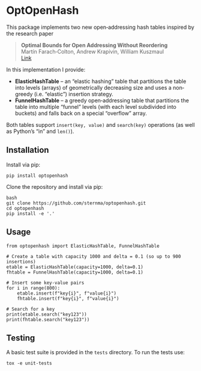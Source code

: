 # OptOpenHash

This package implements two new open‐addressing hash tables inspired by the research paper

> **Optimal Bounds for Open Addressing Without Reordering**  
> Martín Farach‐Colton, Andrew Krapivin, William Kuszmaul  
> [Link](https://arxiv.org/pdf/2501.02305)

In this implementation I provide:

- **ElasticHashTable** – an “elastic hashing” table that partitions the table into levels (arrays) of geometrically decreasing size and uses a non‐greedy (i.e. “elastic”) insertion strategy.
- **FunnelHashTable** – a greedy open‐addressing table that partitions the table into multiple “funnel” levels (with each level subdivided into buckets) and falls back on a special “overflow” array.

Both tables support `insert(key, value)` and `search(key)` operations (as well as Python’s “in” and `len()`).

## Installation

Install via pip:
```
pip install optopenhash
```

Clone the repository and install via pip:

```
bash
git clone https://github.com/sternma/optopenhash.git
cd optopenhash
pip install -e '.'
```

## Usage

```
from optopenhash import ElasticHashTable, FunnelHashTable

# Create a table with capacity 1000 and delta = 0.1 (so up to 900 insertions)
etable = ElasticHashTable(capacity=1000, delta=0.1)
fhtable = FunnelHashTable(capacity=1000, delta=0.1)

# Insert some key-value pairs
for i in range(800):
    etable.insert(f"key{i}", f"value{i}")
    fhtable.insert(f"key{i}", f"value{i}")

# Search for a key
print(etable.search("key123"))
print(fhtable.search("key123"))
```

## Testing

A basic test suite is provided in the `tests` directory. To run the tests use:
```
tox -e unit-tests
```

